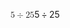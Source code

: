 <span class="katex"><span class="katex-mathml"><math xmlns="http://www.w3.org/1998/Math/MathML"><semantics><mrow><mn>5</mn><mo>÷</mo><mn>25</mn></mrow><annotation encoding="application/x-tex">5 \div 25</annotation></semantics></math></span><span class="katex-html" aria-hidden="true"><span class="base"><span class="strut" style="height:0.72777em;vertical-align:-0.08333em;"></span><span class="mord">5</span><span class="mspace" style="margin-right:0.2222222222222222em;"></span><span class="mbin">÷</span><span class="mspace" style="margin-right:0.2222222222222222em;"></span></span><span class="base"><span class="strut" style="height:0.64444em;vertical-align:0em;"></span><span class="mord">2</span><span class="mord">5</span></span></span></span>